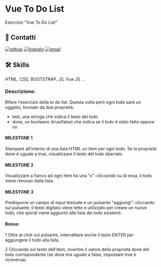 # Vue To Do List

Esercizio "Vue To Do List"

## 🔗 Contatti

[![github](https://img.shields.io/badge/GITHUB-black?style=for-the-badge&logo=github&logoColor=ffffff)](https://github.com/MirkoCherchi)
[![linkedin](https://img.shields.io/badge/linkedin-0A66C2?style=for-the-badge&logo=linkedin&logoColor=white)](https://www.linkedin.com/in/mirko-cherchi-b42042221/)
[![email](https://img.shields.io/badge/mirkocherchi1992%40gmail.com-red?style=for-the-badge&logo=gmail&logoColor=ffffff)](mirkocherchi1992@gmail.com)

## 🛠 Skills

HTML, CSS, BOOTSTRAP, JS, Vue JS ...

### Descrizione:

Rifare l'esercizio della to do list.
Questa volta però ogni todo sarà un oggetto, formato da due proprietà:

- text, una stringa che indica il testo del todo
- done, un booleano (true/false) che indica se il todo è stato fatto oppure no

#### MILESTONE 1

Stampare all'interno di una lista HTML un item per ogni todo.
Se la proprietà done è uguale a true, visualizzare il testo del todo sbarrato.

#### MILESTONE 2

Visualizzare a fianco ad ogni item ha una "x": cliccando su di essa, il todo viene rimosso dalla lista.

#### MILESTONE 3

Predisporre un campo di input testuale e un pulsante "aggiungi": cliccando sul pulsante, il testo digitato viene letto e utilizzato per creare un nuovo todo, che quindi viene aggiunto alla lista dei todo esistenti.

#### Bonus:

1 Oltre al click sul pulsante, intercettare anche il tasto ENTER per aggiungere il todo alla lista.

2 Cliccando sul testo dell'item, invertire il valore della proprietà done del todo corrispondente (se done era uguale a false, impostare true e viceversa).
